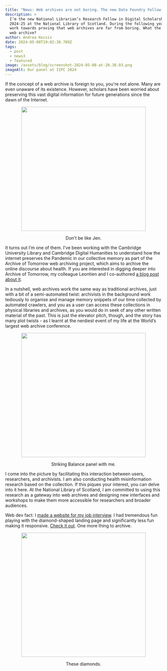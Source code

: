 ```yaml
---
title: "News: Web archives are not boring. The new Data Foundry Fellow says so. "
description: >
  I’m the new National Librarian’s Research Fellow in Digital Scholarship for
  2024-25 at the National Library of Scotland. During the following year, I will
  work towards proving that web archives are far from boring. What the heck is a
  web archive?
author: Andrea Kocsis
date: 2024-05-08T19:02:30.789Z
tags:
  - post
  - news3
  - featured
image: /assets/blog/screenshot-2024-05-08-at-20.38.03.png
imageAlt: Our panel at IIPC 2024
---
```

If the concept of a web archive is foreign to you, you're not alone. Many are even unaware of its existence. However, scholars have been worried about preserving this vast digital information for future generations since the dawn of the Internet.

<img src="https://gifdb.com/images/high/it-crowd-jen-presents-the-internet-in461beje1xnbot5.gif" width="400"  style="display: block; margin: 0 auto">

<p style="text-align: center;">Don't be like Jen.</p>


It turns out I’m one of them. I’ve been working with the Cambridge University Library and Cambridge Digital Humanities to understand how the internet preserves the Pandemic in our collective memory as part of the Archive of Tomorrow web archiving project, which aims to archive the online discourse about health. If you are interested in digging deeper into Archive of Tomorrow, my colleague Leontien and I co-authored [a blog post about it](https://digitalpreservation-blog.lib.cam.ac.uk/sharing-health-information-at-scale-using-the-datasets-of-the-archive-of-tomorrow-project-9ac6b0e78789).

In a nutshell, web archives work the same way as traditional archives, just with a bit of a semi-automated twist: archivists in the background work tediously to organise and manage memory snippets of our time collected by automated crawlers, and you as a user can access these collections in physical libraries and archives, as you would do in seek of any other written material of the past. This is just the elevator pitch, though, and the story has many plot twists - as I learnt at the nerdiest event of my life at the World’s largest web archive conference.

<img src="/assets/blog/striking_balance_panel.jpeg" width="400"  style="display: block; margin: 0 auto">

<p style="text-align: center;">Striking Balance panel with me.</p>


I come into the picture by facilitating this interaction between users, researchers, and archivists. I am also conducting health misinformation research based on the collection. If this piques your interest, you can delve into it here. At the National Library of Scotland, I am committed to using this research as a gateway into web archives and designing new interfaces and workshops to make them more accessible for researchers and broader audiences.

Web dev fact: I [made a website for my job interview](https://aotfornls.netlify.app/). I had tremendous fun playing with the diamond-shaped landing page and significantly less fun making it responsive. [Check it out](https://aotfornls.netlify.app/). One more thing to archive.

<img src="/assets/blog/screenshot-2024-05-08-at-20.28.56.png" width="400"  style="display: block; margin: 0 auto">

<p style="text-align: center;">These diamonds.</p>
